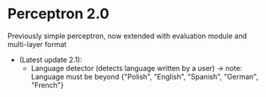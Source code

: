 # Perceptron 2.0
Previously simple perceptron, now extended with evaluation module and multi-layer format
* (Latest update 2.1):
  - Language detector (detects language written by a user) -> note: Language must be beyond {"Polish", "English", "Spanish", "German", "French"} 
